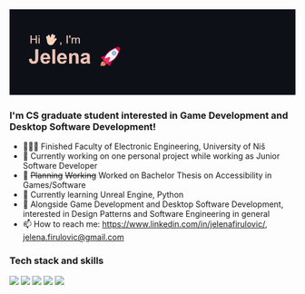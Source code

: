 <img src="/header.png"/>

### I'm CS graduate student interested in Game Development and Desktop Software Development!

- 👩🏻‍💻 Finished Faculty of Electronic Engineering, University of Niš 
- 🔭 Currently working on one personal project while working as Junior Software Developer
- 🎯 ~~Planning~~ ~~Working~~ Worked on Bachelor Thesis on Accessibility in Games/Software
- 🌱 Currently learning Unreal Engine, Python
- 🤔 Alongside Game Development and Desktop Software Development, interested in Design Patterns and Software Engineering in general
- 📫 How to reach me: https://www.linkedin.com/in/jelenafirulovic/, jelena.firulovic@gmail.com

### Tech stack and skills

<img src="https://img.shields.io/badge/C%23-239120?style=for-the-badge&logo=c-sharp&logoColor=white"/> <!--<img src="https://img.shields.io/badge/C%2B%2B-00599C?style=for-the-badge&logo=c%2B%2B&logoColor=white"/>--> <img src="https://img.shields.io/badge/.NET-512BD4?style=for-the-badge&logo=dotnet&logoColor=white"/> <img src="https://img.shields.io/badge/Python-FFD43B?style=for-the-badge&logo=python&logoColor=blue"/> <img src="https://img.shields.io/badge/-Unreal%20Engine-313131?style=for-the-badge&logo=unreal-engine&logoColor=white"/> <img src="https://img.shields.io/badge/Unity-100000?style=for-the-badge&logo=unity&logoColor=white"/>
